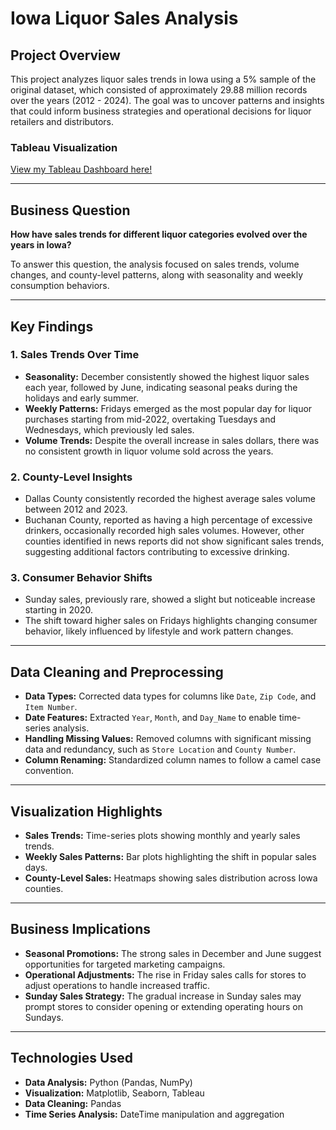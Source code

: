 # Iowa Liquor Sales Analysis

## **Project Overview**
This project analyzes liquor sales trends in Iowa using a 5% sample of the original dataset, which consisted of approximately 29.88 million records over the years (2012 - 2024). The goal was to uncover patterns and insights that could inform business strategies and operational decisions for liquor retailers and distributors.
### Tableau Visualization
[View my Tableau Dashboard here!]([https://public.tableau.com/views/YourDashboardLink](https://public.tableau.com/views/IowaLiquerSales/IOWALIQUERSALES?:language=en-US&publish=yes&:sid=&:redirect=auth&:display_count=n&:origin=viz_share_link))

---

## **Business Question**
**How have sales trends for different liquor categories evolved over the years in Iowa?**

To answer this question, the analysis focused on sales trends, volume changes, and county-level patterns, along with seasonality and weekly consumption behaviors.

---

## **Key Findings**

### **1. Sales Trends Over Time**
- **Seasonality:** December consistently showed the highest liquor sales each year, followed by June, indicating seasonal peaks during the holidays and early summer.
- **Weekly Patterns:** Fridays emerged as the most popular day for liquor purchases starting from mid-2022, overtaking Tuesdays and Wednesdays, which previously led sales.
- **Volume Trends:** Despite the overall increase in sales dollars, there was no consistent growth in liquor volume sold across the years.

### **2. County-Level Insights**
- Dallas County consistently recorded the highest average sales volume between 2012 and 2023.
- Buchanan County, reported as having a high percentage of excessive drinkers, occasionally recorded high sales volumes. However, other counties identified in news reports did not show significant sales trends, suggesting additional factors contributing to excessive drinking.

### **3. Consumer Behavior Shifts**
- Sunday sales, previously rare, showed a slight but noticeable increase starting in 2020.
- The shift toward higher sales on Fridays highlights changing consumer behavior, likely influenced by lifestyle and work pattern changes.

---

## **Data Cleaning and Preprocessing**
- **Data Types:** Corrected data types for columns like `Date`, `Zip Code`, and `Item Number`.
- **Date Features:** Extracted `Year`, `Month`, and `Day_Name` to enable time-series analysis.
- **Handling Missing Values:** Removed columns with significant missing data and redundancy, such as `Store Location` and `County Number`.
- **Column Renaming:** Standardized column names to follow a camel case convention.

---

## **Visualization Highlights**
- **Sales Trends:** Time-series plots showing monthly and yearly sales trends.
- **Weekly Sales Patterns:** Bar plots highlighting the shift in popular sales days.
- **County-Level Sales:** Heatmaps showing sales distribution across Iowa counties.

---

## **Business Implications**
- **Seasonal Promotions:** The strong sales in December and June suggest opportunities for targeted marketing campaigns.
- **Operational Adjustments:** The rise in Friday sales calls for stores to adjust operations to handle increased traffic.
- **Sunday Sales Strategy:** The gradual increase in Sunday sales may prompt stores to consider opening or extending operating hours on Sundays.

---

## **Technologies Used**
- **Data Analysis:** Python (Pandas, NumPy)
- **Visualization:** Matplotlib, Seaborn, Tableau
- **Data Cleaning:** Pandas
- **Time Series Analysis:** DateTime manipulation and aggregation
